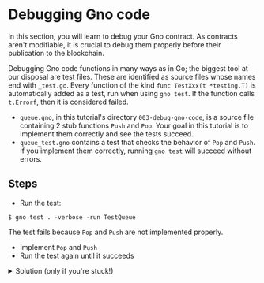 # Debugging Gno code

In this section, you will learn to debug your Gno contract. As contracts aren't
modifiable, it is crucial to debug them properly before their publication to
the blockchain.

Debugging Gno code functions in many ways as in Go;
the biggest tool at our disposal are test files. These are identified
as source files whose names end with `_test.go`. Every function of
the kind `func TestXxx(t *testing.T)` is automatically added as a test,
run when using `gno test`. If the function calls `t.Errorf`, then it is
considered failed.

- `queue.gno`, in this tutorial's directory `003-debug-gno-code`, is a source file containing 2 stub functions `Push` and `Pop`. Your goal in this tutorial is to implement them correctly and see the tests succeed.
- `queue_test.gno` contains a test that checks the behavior of `Pop` and `Push`.
  If you implement them correctly, running `gno test` will succeed without errors.

## Steps

- Run the test:
```
$ gno test . -verbose -run TestQueue
```
The test fails because `Pop` and `Push` are not implemented properly.

- Implement `Pop` and `Push`
- Run the test again until it succeeds 

<details>
    <summary>Solution (only if you're stuck!)</summary>

```go
func Push(s string) {
    q = append(q, s)
}

func Pop() string {
    if len(q) == 0 {
        return ""
    }
    s := q[0]
    q = q[1:]
    return s
}
```

</details>

